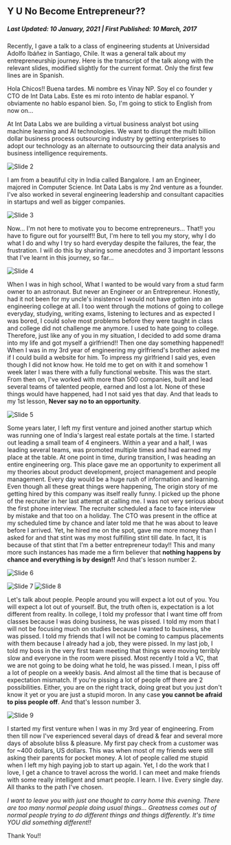 Y U No Become Entrepreneur??
----------------------------
##### Last Updated: 10 January, 2021 | First Published: 10 March, 2017 


Recently, I gave a talk to a class of engineering students at Universidad Adolfo Ibáñez in Santiago, Chile. It was a general talk about my entrepreneurship journey. Here is the transcript of the talk along with the relevant slides, modified slightly for the current format. Only the first few lines are in Spanish.

Hola Chicos!! Buena tardes. Mi nombre es Vinay NP. Soy el co founder y CTO de Int Data Labs. Este es mi roto intento de hablar espanol. Y obviamente no hablo espanol bien. So, I'm going to stick to English from now on...   

At Int Data Labs we are building a virtual business analyst bot using machine learning and AI technologies. We want to disrupt the multi billion dollar business process outsourcing industry by getting enterprises to adopt our technology as an alternate to outsourcing their data analysis and business intelligence requirements.   

![Slide 2](../uploads/y-u-no-become-entrepreneur-1.jpg)   

I am from a beautiful city in India called Bangalore. I am an Engineer, majored in Computer Science. Int Data Labs is my 2nd venture as a founder. I've also worked in several engineering leadership and consultant capacities in startups and well as bigger companies.   

![Slide 3](../uploads/y-u-no-become-entrepreneur-2.jpg)   

Now... I'm not here to motivate you to become entrepreneurs... That!! you have to figure out for yourself!! But, I'm here to tell you my story, why I do what I do and why I try so hard everyday despite the failures, the fear, the frustration. I will do this by sharing some anecdotes and 3 important lessons that I've learnt in this journey, so far...

![Slide 4](../uploads/y-u-no-become-entrepreneur-3.jpg)   

When I was in high school, What I wanted to be would vary from a stud farm owner to an astronaut. But never an Engineer or an Entrepreneur. Honestly, had it not been for my uncle's insistence I would not have gotten into an engineering college at all. I too went through the motions of going to college everyday, studying, writing exams, listening to lectures and as expected I was bored, I could solve most problems before they were taught in class and college did not challenge me anymore. I used to hate going to college. Therefore, just like any of you in my situation, I decided to add some drama into my life and got myself a girlfriend!! Then one day something happened!! When I was in my 3rd year of engineering my girlfriend's brother asked me if I could build a website for him. To impress my girlfriend I said yes, even though I did not know how. He told me to get on with it and somehow 1 week later I was there with a fully functional website. This was the start. From then on, I've worked with more than 500 companies, built and lead several teams of talented people, earned and lost a lot. None of these things would have happened, had I not said yes that day. And that leads to my 1st lesson, **Never say no to an opportunity**.   

![Slide 5](../uploads/y-u-no-become-entrepreneur-4.jpg)   

Some years later, I left my first venture and joined another startup which was running one of India's largest real estate portals at the time. I started out leading a small team of 4 engineers. Within a year and a half, I was leading several teams, was promoted multiple times and had earned my place at the table. At one point in time, during transition, I was heading an entire engineering org. This place gave me an opportunity to experiment all my theories about product development, project management and people management. Every day would be a huge rush of information and learning. Even though all these great things were happening, The origin story of me getting hired by this company was itself really funny. I picked up the phone of the recruiter in her last attempt at calling me. I was not very serious about the first phone interview. The recruiter scheduled a face to face interview by mistake and that too on a holiday. The CTO was present in the office at my scheduled time by chance and later told me that he was about to leave before I arrived. Yet, he hired me on the spot, gave me more money than I asked for and that stint was my most fulfilling stint till date. In fact, It is because of that stint that I'm a better entrepreneur today!! This and many more such instances has made me a firm believer that **nothing happens by chance and everything is by design!!** And that's lesson number 2.   

![Slide 6](../uploads/y-u-no-become-entrepreneur-5.jpg)   

![Slide 7](../uploads/y-u-no-become-entrepreneur-6.jpg)
![Slide 8](../uploads/y-u-no-become-entrepreneur-7.jpg)    

Let's talk about people. People around you will expect a lot out of you. You will expect a lot out of yourself. But, the truth often is, expectation is a lot different from reality. In college, I told my professor that I want time off from classes because I was doing business, he was pissed. I told my mom that I will not be focusing much on studies because I wanted to business, she was pissed. I told my friends that I will not be coming to campus placements with them because I already had a job, they were pissed. In my last job, I told my boss in the very first team meeting that things were moving terribly slow and everyone in the room were pissed. Most recently I told a VC, that we are not going to be doing what he told, he was pissed. I mean, I piss off a lot of people on a weekly basis. And almost all the time that is because of expectation mismatch. If you're pissing a lot of people off there are 2 possibilities. Either, you are on the right track, doing great but you just don't know it yet or you are just a stupid moron. In any case **you cannot be afraid to piss people off**. And that's lesson number 3.   

![Slide 9](../uploads/y-u-no-become-entrepreneur-8.jpg)   

I started my first venture when I was in my 3rd year of engineering. From then till now I've experienced several days of dread & fear and several more days of absolute bliss & pleasure. My first pay check from a customer was for ~400 dollars, US dollars. This was when most of my friends were still asking their parents for pocket money. A lot of people called me stupid when I left my high paying job to start up again. Yet, I do the work that I love, I get a chance to travel across the world. I can meet and make friends with some really intelligent and smart people. I learn. I live. Every single day. All thanks to the path I've chosen.   

_I want to leave you with just one thought to carry home this evening. There are too many normal people doing usual things... Greatness comes out of normal people trying to do different things and things differently. It's time YOU did something different!!_   

Thank You!!   
